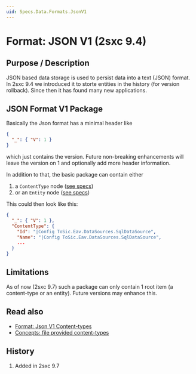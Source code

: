 ```yaml
---
uid: Specs.Data.Formats.JsonV1
---
```


# Format: JSON V1 (2sxc 9.4) 

## Purpose / Description
JSON based data storage is used to persist data into a text (JSON) format. In 2sxc 9.4 we introduced it to storte entities in the history (for version rollback). Since then it has found many new applications. 

## JSON Format V1 Package
Basically the Json format has a minimal header like
```json
{
  "_": { "V": 1 }
}
```
which just contains the version. Future non-breaking enhancements will leave the version on 1 and optionally add more header information. 

In addition to that, the basic package can contain either
1. a `ContentType` node ([see specs](xref:Specs.Data.Formats.JsonV1-ContentType))
1. or an `Entity` node ([see specs](xref:Specs.Data.Formats.JsonV1-Entity))

This could then look like this: 

```json
{
  "_": { "V": 1 },
  "ContentType": {
    "Id": "|Config ToSic.Eav.DataSources.SqlDataSource",
    "Name": "|Config ToSic.Eav.DataSources.SqlDataSource",
    ...
  }
}
```

## Limitations
As of now (2sxc 9.7) such a package can only contain 1 root item (a content-type or an entity). Future versions may enhance this.  

## Read also
[//]: # "Additional links - often within this documentation, but can also go elsewhere"

* [Format: Json V1 Content-types](xref:Specs.Data.Formats.JsonV1-ContentType)
* [Concepts: file provided content-types](Concept-File-Provided-Content-Types)

## History
[//]: # "If possible, tell when it was added or modified strongly"

1. Added in 2sxc 9.7

